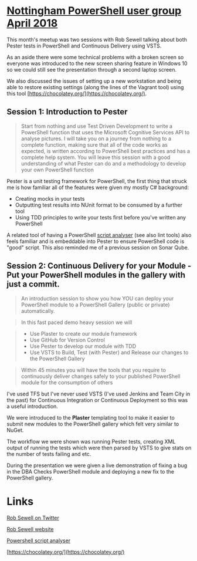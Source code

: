 # [Nottingham PowerShell user group April 2018](https://www.meetup.com/Nottingham-PowerShell-UserGroup/events/247733243/)

This month's meetup was two sessions with Rob Sewell talking about both Pester tests in PowerShell and Continuous Delivery using VSTS.

As an aside there were some technical problems with a broken screen so everyone was introduced to the new screen sharing feature in Windows 10 so we could still see the presentation through a second laptop screen.

We also discussed the issues of setting up a new workstation and being able to restore existing settings (along the lines of the Vagrant tool) using this tool [https://chocolatey.org/](https://chocolatey.org/).

## Session 1: Introduction to Pester

> Start from nothing and use Test Driven Development to write a PowerShell function that uses the Microsoft Cognitive Services API to analyse pictures. I will take you on a journey from nothing to a complete function, making sure that all of the code works as expected, is written according to PowerShell best practices and has a complete help system. You will leave this session with a good understanding of what Pester can do and a methodology to develop your own PowerShell function

Pester is a unit testing framework for PowerShell, the first thing that struck me is how familiar all of the features were given my mostly C# background:

* Creating mocks in your tests
* Outputting test results into NUnit format to be consumed by a further tool
* Using TDD principles to write your tests first before you've written any PowerShell

A related tool of having a PowerShell [script analyser](https://www.powershellgallery.com/packages/PSScriptAnalyzer/1.16.1) (see also lint tools) also feels familiar and is embeddable into Pester to ensure PowerShell code is "good" script. This also reminded me of a previous session on Sonar Qube.

## Session 2: Continuous Delivery for your Module - Put your PowerShell modules in the gallery with just a commit.

> An introduction session to show you how YOU can deploy your PowerShell module to a PowerShell Gallery (public or private) automatically.

> In this fast paced demo heavy session we will

> - Use Plaster to create our module framework
> - Use GitHub for Version Control
> - Use Pester to develop our module with TDD
> - Use VSTS to Build, Test (with Pester) and Release our changes to the PowerShell Gallery

> Within 45 minutes you will have the tools that you require to continuously deliver changes safely to your published PowerShell module for the consumption of others

I've used TFS but I've never used VSTS (I've used Jenkins and Team City in the past) for Continuous Integration or Continuous Deployment so this was a useful introduction.

We were introduced to the **Plaster** templating tool to make it easier to submit new modules to the PowerShell gallery which felt very similar to NuGet.

The workflow we were shown was running Pester tests, creating XML output of running the tests which were then parsed by VSTS to give stats on the number of tests failing and etc.

During the presentation we were given a live demonstration of fixing a bug in the DBA Checks PowerShell module and deploying a new fix to the PowerShell gallery.

# Links

[Rob Sewell on Twitter](https://twitter.com/sqldbawithbeard)

[Rob Sewell website](https://sqldbawithabeard.com/)

[Powershell script analyser](https://www.powershellgallery.com/packages/PSScriptAnalyzer/1.16.1)

[https://chocolatey.org/](https://chocolatey.org/)
